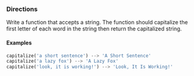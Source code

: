 ### Directions

Write a function that accepts a string.  The function should capitalize the first letter of each word in the string then return the capitalized string.

#### Examples

```python
capitalize('a short sentence') --> 'A Short Sentence'
capitalize('a lazy fox') --> 'A Lazy Fox'
capitalize('look, it is working!') --> 'Look, It Is Working!'
```
